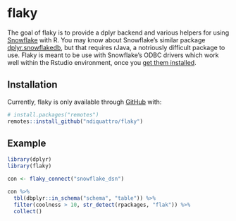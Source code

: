 
<!-- README.md is generated from README.Rmd. Please edit that file -->

# flaky

<!-- badges: start -->

<!-- badges: end -->

The goal of flaky is to provide a dplyr backend and various helpers for
using [Snowflake](https://www.snowflake.com/) with R. You may know about
Snowflake’s similar package
[dplyr.snowflakedb](https://github.com/snowflakedb/dplyr-snowflakedb),
but that requires rJava, a notriously difficult package to use. Flaky is
meant to be use with Snowflake’s ODBC drivers which work well within the
Rstudio environment, once you [get them
installed](https://www.ndiquattro.me/blog/2020/02/snowflake-r-and-dbplyr/).

## Installation

Currently, flaky is only available through [GitHub](https://github.com/)
with:

``` r
# install.packages("remotes")
remotes::install_github("ndiquattro/flaky")
```

## Example

``` r
library(dplyr)
library(flaky)

con <- flaky_connect("snowflake_dsn")

con %>% 
  tbl(dbplyr::in_schema("schema", "table")) %>% 
  filter(coolness > 10, str_detect(rpackages, "flak")) %>% 
  collect()
```
